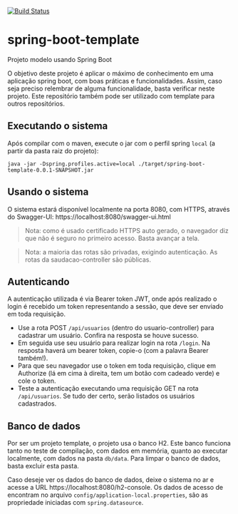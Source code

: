 [![Build Status](https://travis-ci.com/nickmafra/spring-boot-template.svg?branch=master)](https://travis-ci.com/nickmafra/spring-boot-template)
# spring-boot-template

Projeto modelo usando Spring Boot

O objetivo deste projeto é aplicar o máximo de conhecimento em uma aplicação spring boot, com boas práticas e funcionalidades.
Assim, caso seja preciso relembrar de alguma funcionalidade, basta verificar neste projeto.
Este repositório também pode ser utilizado com template para outros repositórios.


## Executando o sistema

Após compilar com o maven, execute o jar com o perfil spring `local` (a partir da pasta raiz do projeto):
```
java -jar -Dspring.profiles.active=local ./target/spring-boot-template-0.0.1-SNAPSHOT.jar
```

## Usando o sistema

O sistema estará disponível localmente na porta 8080, com HTTPS, através do Swagger-UI:
  https://localhost:8080/swagger-ui.html

>Nota: como é usado certificado HTTPS auto gerado, o navegador diz que não é seguro no primeiro acesso. Basta avançar a tela.

>Nota: a maioria das rotas são privadas, exigindo autenticação. As rotas da saudacao-controller são públicas.

## Autenticando

A autenticação utilizada é via Bearer token JWT, onde após realizado o login é recebido um token representando a sessão, que deve ser enviado em toda requisição.

- Use a rota POST `/api/usuarios` (dentro do usuario-controller) para cadastrar um usuário. Confira na resposta se houve sucesso.
- Em seguida use seu usuário para realizar login na rota `/login`. Na resposta haverá um bearer token, copie-o (com a palavra Bearer também!).
- Para que seu navegador use o token em toda requisição, clique em Authorize (lá em cima à direita, tem um botão com cadeado verde) e cole o token.
- Teste a autenticação executando uma requisição GET na rota `/api/usuarios`. Se tudo der certo, serão listados os usuários cadastrados.

## Banco de dados

Por ser um projeto template, o projeto usa o banco H2. Este banco funciona tanto no teste de compilação, com dados em memória,
quanto ao executar localmente, com dados na pasta `db/data`. Para limpar o banco de dados, basta excluir esta pasta.

Caso deseje ver os dados do banco de dados, deixe o sistema no ar e acesse a URL https://localhost:8080/h2-console.
Os dados de acesso de encontram no arquivo `config/application-local.properties`, são as propriedade iniciadas com `spring.datasource`.

